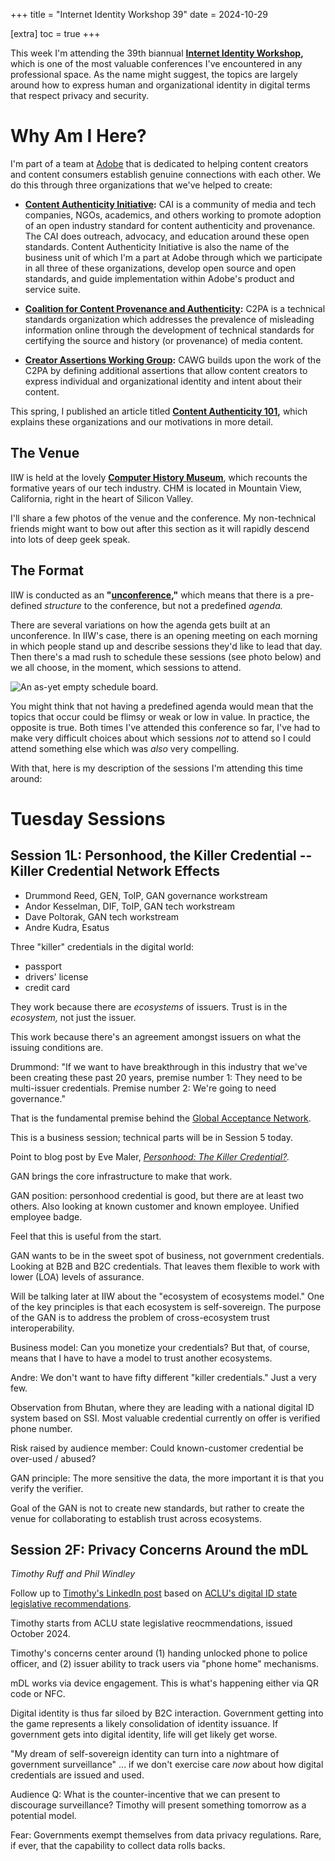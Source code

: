 +++
title = "Internet Identity Workshop 39"
date = 2024-10-29

[extra]
toc = true
+++

This week I'm attending the 39th biannual **[Internet Identity Workshop](https://internetidentityworkshop.com),** which is one of the most valuable conferences I've encountered in any professional space. As the name might suggest, the topics are largely around how to express human and organizational identity in digital terms that respect privacy and security.

<!-- more -->

# Why Am I Here?

I'm part of a team at [Adobe](https://adobe.com) that is dedicated to helping content creators and content consumers establish genuine connections with each other. We do this through three organizations that we've helped to create:

* **[Content Authenticity Initiative](https://contentauthenticity.org):** CAI is a community of media and tech companies, NGOs, academics, and others working to promote adoption of an open industry standard for content authenticity and provenance. The CAI does outreach, advocacy, and education around these open standards. Content Authenticity Initiative is also the name of the business unit of which I'm a part at Adobe through which we participate in all three of these organizations, develop open source and open standards, and guide implementation within Adobe's product and service suite.

* **[Coalition for Content Provenance and Authenticity](https://c2pa.org):** C2PA is a technical standards organization which addresses the prevalence of misleading information online through the development of technical standards for certifying the source and history (or provenance) of media content.

* **[Creator Assertions Working Group](https://creator-assertions.github.io):** CAWG builds upon the work of the C2PA by defining additional assertions that allow content creators to express individual and organizational identity and intent about their content.

This spring, I published an article titled **[Content Authenticity 101](/2024/content-authenticity-101.md),** which explains these organizations and our motivations in more detail.

## The Venue

IIW is held at the lovely **[Computer History Museum](https://computerhistory.org/)**, which recounts the formative years of our tech industry. CHM is located in Mountain View, California, right in the heart of Silicon Valley.

I'll share a few photos of the venue and the conference. My non-technical friends might want to bow out after this section as it will rapidly descend into lots of deep geek speak.

## The Format

IIW is conducted as an **"[unconference](https://en.wikipedia.org/wiki/Unconference),"** which means that there is a pre-defined _structure_ to the conference, but not a predefined _agenda._

There are several variations on how the agenda gets built at an unconference. In IIW's case, there is an opening meeting on each morning in which people stand up and describe sessions they'd like to lead that day. Then there's a mad rush to schedule these sessions (see photo below) and we all choose, in the moment, which sessions to attend.

![An as-yet empty schedule board.](/2023/iiw/es-4579-010.jpg)

You might think that not having a predefined agenda would mean that the topics that occur could be flimsy or weak or low in value. In practice, the opposite is true. Both times I've attended this conference so far, I've had to make very difficult choices about which sessions _not_ to attend so I could attend something else which was _also_ very compelling.

With that, here is my description of the sessions I'm attending this time around:

# Tuesday Sessions

## Session 1L: Personhood, the Killer Credential -- Killer Credential Network Effects

* Drummond Reed, GEN, ToIP, GAN governance workstream
* Andor Kesselman, DIF, ToIP, GAN tech workstream
* Dave Poltorak, GAN tech workstream
* Andre Kudra, Esatus

Three "killer" credentials in the digital world:

* passport
* drivers' license
* credit card

They work because there are _ecosystems_ of issuers. Trust is in the _ecosystem,_ not just the issuer.

This work because there's an agreement amongst issuers on what the issuing conditions are.

Drummond: "If we want to have breakthrough in this industry that we've been creating these past 20 years, premise number 1: They need to be multi-issuer credentials. Premise number 2: We're going to need governance."

That is the fundamental premise behind the [Global Acceptance Network](https://gan.foundation).

This is a business session; technical parts will be in Session 5 today.

Point to blog post by Eve Maler, _[Personhood: The Killer Credential?](https://www.vennfactory.com/blog-post/personhood-the-killer-credential)._

GAN brings the core infrastructure to make that work.

GAN position: personhood credential is good, but there are at least two others. Also looking at known customer and known employee. Unified employee badge.

Feel that this is useful from the start.

GAN wants to be in the sweet spot of business, not government credentials. Looking at B2B and B2C credentials. That leaves them flexible to work with lower (LOA) levels of assurance.

Will be talking later at IIW about the "ecosystem of ecosystems model." One of the key principles is that each ecosystem is self-sovereign. The purpose of the GAN is to address the problem of cross-ecosystem trust interoperability.

Business model: Can you monetize your credentials? But that, of course, means that I have to have a model to trust another ecosystems.

Andre: We don't want to have fifty different "killer credentials." Just a very few.

Observation from Bhutan, where they are leading with a national digital ID system based on SSI. Most valuable credential currently on offer is verified phone number.

Risk raised by audience member: Could known-customer credential be over-used / abused?

GAN principle: The more sensitive the data, the more important it is that you verify the verifier.

Goal of the GAN is not to create new standards, but rather to create the venue for collaborating to establish trust across ecosystems.

## Session 2F: Privacy Concerns Around the mDL
_Timothy Ruff and Phil Windley_

Follow up to [Timothy's LinkedIn post](https://www.linkedin.com/posts/rufftim_aclu-digital-id-state-legislative-recommendations-activity-7250510391376551937-SWPf/) based on [ACLU's digital ID state legislative recommendations](https://www.aclu.org/documents/aclu-digital-id-state-legislative-recommendations).

Timothy starts from ACLU state legislative reocmmendations, issued October 2024.

Timothy's concerns center around (1) handing unlocked phone to police officer, and (2) issuer ability to track users via "phone home" mechanisms.

mDL works via device engagement. This is what's happening either via QR code or NFC.

Digital identity is thus far siloed by B2C interaction. Government getting into the game represents a likely consolidation of identity issuance. If government gets into digital identity, life will get likely get worse.

"My dream of self-sovereign identity can turn into a nightmare of government surveillance" ... if we don't exercise care _now_ about how digital credentials are issued and used.

Audience Q: What is the counter-incentive that we can present to discourage surveillance? Timothy will present something tomorrow as a potential model.

Fear: Governments exempt themselves from data privacy regulations. Rare, if ever, that the capability to collect data rolls backs.
